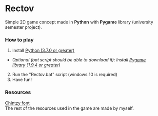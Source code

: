 # Rectov
Simple 2D game concept made in **Python** with **Pygame** library (university semester project).

### How to play
1. Install [Python (3.7.0 or greater)](https://www.python.org/downloads/)
* _Optional (bat script should be able to download it): Install [Pygame library (1.9.4 or greater)](https://www.pygame.org/wiki/GettingStarted)_
2. Run the "Rectov.bat" script (windows 10 is required)
3. Have fun!

### Resources
[Chintzy font](https://www.1001fonts.com/chintzy-cpu-font.html)\
The rest of the resources used in the game are made by myself. 
